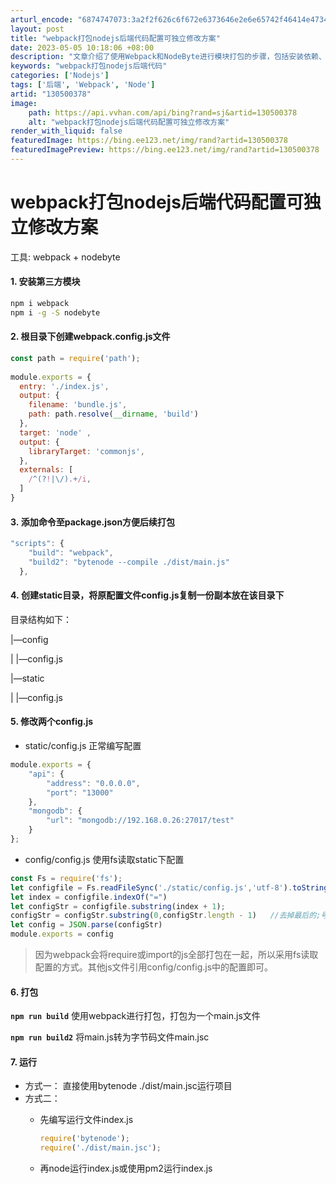 ```yaml
---
arturl_encode: "6874747073:3a2f2f626c6f672e6373646e2e6e65742f46414e473437372f:61727469636c652f64657461696c732f313330353030333738"
layout: post
title: "webpack打包nodejs后端代码配置可独立修改方案"
date: 2023-05-05 10:18:06 +08:00
description: "文章介绍了使用Webpack和NodeByte进行模块打包的步骤，包括安装依赖、创建webpack."
keywords: "webpack打包nodejs后端代码"
categories: ['Nodejs']
tags: ['后端', 'Webpack', 'Node']
artid: "130500378"
image:
    path: https://api.vvhan.com/api/bing?rand=sj&artid=130500378
    alt: "webpack打包nodejs后端代码配置可独立修改方案"
render_with_liquid: false
featuredImage: https://bing.ee123.net/img/rand?artid=130500378
featuredImagePreview: https://bing.ee123.net/img/rand?artid=130500378
---
```


# webpack打包nodejs后端代码配置可独立修改方案

工具: webpack + nodebyte

#### 1. 安装第三方模块

```bash
npm i webpack
npm i -g -S nodebyte
```

#### 2. 根目录下创建webpack.config.js文件

```javascript
const path = require('path');
 
module.exports = {
  entry: './index.js',
  output: {
    filename: 'bundle.js',
    path: path.resolve(__dirname, 'build')
  },
  target: 'node' ,
  output: {
    libraryTarget: 'commonjs',
  },
  externals: [
    /^(?!|\/).+/i,
  ]
}
```

#### 3. 添加命令至package.json方便后续打包

```javascript
"scripts": {
    "build": "webpack",
    "build2": "bytenode --compile ./dist/main.js"
  },
```

#### 4. 创建static目录，将原配置文件config.js复制一份副本放在该目录下

目录结构如下：

|—config

| |—config.js

|—static

| |—config.js

#### 5. 修改两个config.js

* static/config.js 正常编写配置

```javascript
module.exports = {
    "api": {
        "address": "0.0.0.0",
        "port": "13000"
    },
    "mongodb": {
        "url": "mongodb://192.168.0.26:27017/test"
    }
};
```

* config/config.js 使用fs读取static下配置

```javascript
const Fs = require('fs');
let configfile = Fs.readFileSync('./static/config.js','utf-8').toString();
let index = configfile.indexOf("=")
let configStr = configfile.substring(index + 1);    
configStr = configStr.substring(0,configStr.length - 1)   //去掉最后的;号
let config = JSON.parse(configStr)
module.exports = config
```

> 因为webpack会将require或import的js全部打包在一起，所以采用fs读取配置的方式。其他js文件引用config/config.js中的配置即可。

#### 6. 打包

**`npm run build`**
使用webpack进行打包，打包为一个main.js文件

**`npm run build2`**
将main.js转为字节码文件main.jsc

#### 7. 运行

* 方式一： 直接使用bytenode ./dist/main.jsc运行项目
* 方式二：
  + 先编写运行文件index.js

    ```javascript
    require('bytenode');
    require('./dist/main.jsc');
    ```
  + 再node运行index.js或使用pm2运行index.js

####